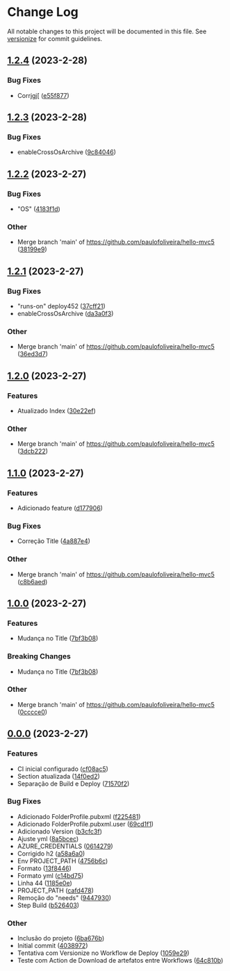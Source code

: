 # Change Log

All notable changes to this project will be documented in this file. See [versionize](https://github.com/versionize/versionize) for commit guidelines.

<a name="1.2.4"></a>
## [1.2.4](https://www.github.com/paulofoliveira/hello-mvc5/releases/tag/v1.2.4) (2023-2-28)

### Bug Fixes

* Corrjgj[ ([e55f877](https://www.github.com/paulofoliveira/hello-mvc5/commit/e55f87785d74465aef6a261d7f15d2ff44b206e4))

<a name="1.2.3"></a>
## [1.2.3](https://www.github.com/paulofoliveira/hello-mvc5/releases/tag/v1.2.3) (2023-2-28)

### Bug Fixes

* enableCrossOsArchive ([9c84046](https://www.github.com/paulofoliveira/hello-mvc5/commit/9c8404610d3fafcbf783657ee4fe5f7cc4a59edf))

<a name="1.2.2"></a>
## [1.2.2](https://www.github.com/paulofoliveira/hello-mvc5/releases/tag/v1.2.2) (2023-2-27)

### Bug Fixes

* "OS" ([4183f1d](https://www.github.com/paulofoliveira/hello-mvc5/commit/4183f1d33eb544126a0eca76a9519ef89ec850e2))

### Other

* Merge branch 'main' of https://github.com/paulofoliveira/hello-mvc5 ([38199e9](https://www.github.com/paulofoliveira/hello-mvc5/commit/38199e904e8c31adf44fcedaf1c68e78834af090))

<a name="1.2.1"></a>
## [1.2.1](https://www.github.com/paulofoliveira/hello-mvc5/releases/tag/v1.2.1) (2023-2-27)

### Bug Fixes

* "runs-on" deploy452 ([37cff21](https://www.github.com/paulofoliveira/hello-mvc5/commit/37cff2184ff16ad5b220863f9f9ca5f6f3c7c0d8))
* enableCrossOsArchive ([da3a0f3](https://www.github.com/paulofoliveira/hello-mvc5/commit/da3a0f3127d9aed012288e45ce1453e0cff17f59))

### Other

* Merge branch 'main' of https://github.com/paulofoliveira/hello-mvc5 ([36ed3d7](https://www.github.com/paulofoliveira/hello-mvc5/commit/36ed3d7b93f669655fd6289c69d92fce6c4c9b90))

<a name="1.2.0"></a>
## [1.2.0](https://www.github.com/paulofoliveira/hello-mvc5/releases/tag/v1.2.0) (2023-2-27)

### Features

* Atualizado Index ([30e22ef](https://www.github.com/paulofoliveira/hello-mvc5/commit/30e22efd18c2d2ac276e869559dfeb9f042fa5db))

### Other

* Merge branch 'main' of https://github.com/paulofoliveira/hello-mvc5 ([3dcb222](https://www.github.com/paulofoliveira/hello-mvc5/commit/3dcb2224c6dacac6e2c92ba93913a69b049d468a))

<a name="1.1.0"></a>
## [1.1.0](https://www.github.com/paulofoliveira/hello-mvc5/releases/tag/v1.1.0) (2023-2-27)

### Features

* Adicionado feature ([d177906](https://www.github.com/paulofoliveira/hello-mvc5/commit/d17790694a86f8f9934fe0398c76c49a49f220d2))

### Bug Fixes

* Correção Title ([4a887e4](https://www.github.com/paulofoliveira/hello-mvc5/commit/4a887e4a4c2f180b4a637092fae53926984cfe20))

### Other

* Merge branch 'main' of https://github.com/paulofoliveira/hello-mvc5 ([c8b6aed](https://www.github.com/paulofoliveira/hello-mvc5/commit/c8b6aed72c556fb4ca79c8f639704d62c97d8475))

<a name="1.0.0"></a>
## [1.0.0](https://www.github.com/paulofoliveira/hello-mvc5/releases/tag/v1.0.0) (2023-2-27)

### Features

* Mudança no Title ([7bf3b08](https://www.github.com/paulofoliveira/hello-mvc5/commit/7bf3b08e30323ba05e5f904dcafa03149347a496))

### Breaking Changes

* Mudança no Title ([7bf3b08](https://www.github.com/paulofoliveira/hello-mvc5/commit/7bf3b08e30323ba05e5f904dcafa03149347a496))

### Other

* Merge branch 'main' of https://github.com/paulofoliveira/hello-mvc5 ([0cccce0](https://www.github.com/paulofoliveira/hello-mvc5/commit/0cccce0745cd0365b27f46a4bce8bb4c8f462cdd))

<a name="0.0.0"></a>
## [0.0.0](https://www.github.com/paulofoliveira/hello-mvc5/releases/tag/v0.0.0) (2023-2-27)

### Features

* CI inicial configurado ([cf08ac5](https://www.github.com/paulofoliveira/hello-mvc5/commit/cf08ac5ab8bf8775ebc4e33d1a54198387f993e8))
* Section atualizada ([14f0ed2](https://www.github.com/paulofoliveira/hello-mvc5/commit/14f0ed26c314c7894c6ee52d94c9df16731d7249))
* Separação de Build e Deploy ([71570f2](https://www.github.com/paulofoliveira/hello-mvc5/commit/71570f22d9ed71cd6de1a906badec1211e5a4443))

### Bug Fixes

* Adicionado FolderProfile.pubxml ([f225481](https://www.github.com/paulofoliveira/hello-mvc5/commit/f225481e5bbccbe632182f5647ea102f570325d2))
* Adicionado FolderProfile.pubxml.user ([69cd1f1](https://www.github.com/paulofoliveira/hello-mvc5/commit/69cd1f1b9ca1e6b5cf56f1ee6599f970ad406e26))
* Adicionado Version ([b3cfc3f](https://www.github.com/paulofoliveira/hello-mvc5/commit/b3cfc3fe56bf49b65a82820d476209c251395293))
* Ajuste yml ([8a5bcec](https://www.github.com/paulofoliveira/hello-mvc5/commit/8a5bcec60851ae839f8176dd361651f35645b5d7))
* AZURE_CREDENTIALS ([0614279](https://www.github.com/paulofoliveira/hello-mvc5/commit/06142794e326c29add031ab822713b89ad469ed8))
* Corrigido h2 ([a58a6a0](https://www.github.com/paulofoliveira/hello-mvc5/commit/a58a6a077dc2b4c27100e1582783b16c681a7c9a))
* Env PROJECT_PATH ([4756b6c](https://www.github.com/paulofoliveira/hello-mvc5/commit/4756b6ce0eae3dfb58c964049ff12089142c16e7))
* Formato ([13f8446](https://www.github.com/paulofoliveira/hello-mvc5/commit/13f844634480d67cf1727f7bf6f6c9a4452a7cc9))
* Formato yml ([c14bd75](https://www.github.com/paulofoliveira/hello-mvc5/commit/c14bd75f2d468389bd6f0c7565c9b10a54e57976))
* Linha 44 ([1185e0e](https://www.github.com/paulofoliveira/hello-mvc5/commit/1185e0ea56e6ef510b8327584b192bb1d77e6b50))
* PROJECT_PATH ([cafd478](https://www.github.com/paulofoliveira/hello-mvc5/commit/cafd478536939700e20cdd6b563a1b7919248efe))
* Remoção do "needs" ([9447930](https://www.github.com/paulofoliveira/hello-mvc5/commit/94479306087d39553864fd15a8eb4f83d4f514e3))
* Step Build ([b526403](https://www.github.com/paulofoliveira/hello-mvc5/commit/b5264037073a6c8c0b24cdfdb74b250785713c35))

### Other

* Inclusão do projeto ([6ba676b](https://www.github.com/paulofoliveira/hello-mvc5/commit/6ba676b00bcfd5f644b42e3da9828959504da8b1))
* Initial commit ([4038972](https://www.github.com/paulofoliveira/hello-mvc5/commit/4038972e1f518cfbc9b67a2537aafe9151190674))
* Tentativa com Versionize no Workflow de Deploy ([1059e29](https://www.github.com/paulofoliveira/hello-mvc5/commit/1059e29d40532a3b8f6a857266d2319326467800))
* Teste com Action de Download de artefatos entre Workflows ([64c810b](https://www.github.com/paulofoliveira/hello-mvc5/commit/64c810b13a7c139dbb69caf3ce0433e1a814a1f4))

